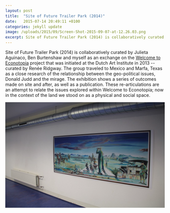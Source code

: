 ```yaml
---
layout: post
title:  "Site of Future Trailer Park (2014)"
date:   2015-07-14 20:49:11 +0100
categories: jekyll update
image: /uploads/2015/09/Screen-Shot-2015-09-07-at-12.26.03.png
excerpt: Site of Future Trailer Park (2014) is collaboratively curated project.
---
```


Site of Future Trailer Park (2014) is collaboratively curated by Julieta Aguinaco, Ben Burtenshaw and
myself as an exchange on the [Welcome to Econotopia](http://dutchartinstitute.eu/page/4450/roaming-research-academy-welcome-to-econotopia-commons-of-the-contemporary)
project that was initiated at the Dutch Art Institute in 2013 -- curated
by Renée Ridgway. The group traveled to Mexico and Marfa, Texas as a
close research of the relationship between the geo-political issues,
Donald Judd and the mirage. The exhibition shows a series of outcomes
made on site and after, as well as a publication. These re-articulations
are an attempt to relate the issues explored within Welcome to
Econotopia; now in the context of the land we stood on as a physical and
social space.

![Screen Shot 2015-09-07 at12.26.03](/uploads/2015/09/Screen-Shot-2015-09-07-at-12.26.03.png)
